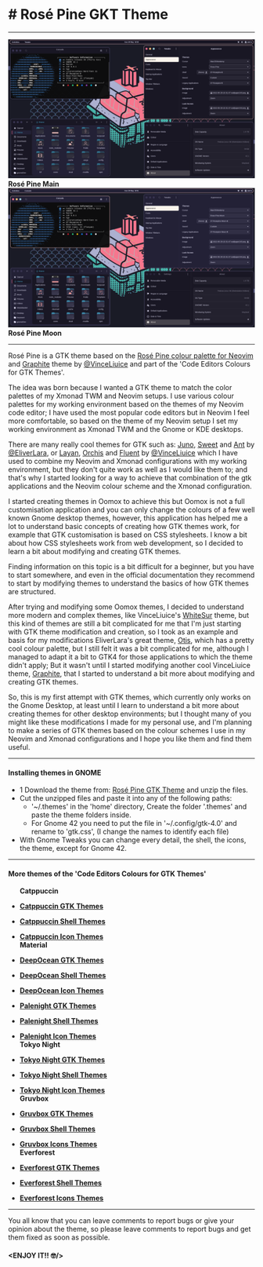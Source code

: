 # # Rosé Pine GKT Theme

---

![Rosé Pine Main](https://raw.githubusercontent.com/Fausto-Korpsvart/Rose-Pine-GTK-Theme/main/screenshots/01-Rose-Pine.png)
**Rosé Pine Main**
![Rosé Pine Moon](https://raw.githubusercontent.com/Fausto-Korpsvart/Rose-Pine-GTK-Theme/main/screenshots/02-Rose-Pine-Moon.png)
**Rosé Pine Moon**

---

Rosé Pine is a GTK theme based on the [Rosé Pine colour palette for Neovim](https://github.com/rose-pine/neovim) and [Graphite](https://www.pling.com/p/1598493) theme by [@VinceLiuice](https://www.pling.com/u/vinceliuice) and part of the 'Code Editors Colours for GTK Themes'.

The idea was born because I wanted a GTK theme to match the color palettes of my Xmonad TWM and Neovim setups. I use various colour palettes for my working environment based on the themes of my Neovim code editor; I have used the most popular code editors but in Neovim I feel more comfortable, so based on the theme of my Neovim setup I set my working environment as Xmonad TWM and the Gnome or KDE desktops.

There are many really cool themes for GTK such as: [Juno](https://www.pling.com/p/1280977), [Sweet](https://www.pling.com/p/1253385) and [Ant](https://www.pling.com/p/1099856) by [@EliverLara](https://www.pling.com/u/eliverlara), or [Layan](https://www.pling.com/p/1309214), [Orchis](https://www.pling.com/p/1357889) and [Fluent](https://www.pling.com/p/1477941) by [@VinceLiuice](https://www.pling.com/u/vinceliuice) which I have used to combine my Neovim and Xmonad configurations with my working environment, but they don't quite work as well as I would like them to; and that's why I started looking for a way to achieve that combination of the gtk applications and the Neovim colour scheme and the Xmonad configuration.

I started creating themes in Oomox to achieve this but Oomox is not a full customisation application and you can only change the colours of a few well known Gnome desktop themes, however, this application has helped me a lot to understand basic concepts of creating how GTK themes work, for example that GTK customisation is based on CSS stylesheets.
I know a bit about how CSS stylesheets work from web development, so I decided to learn a bit about modifying and creating GTK themes.

Finding information on this topic is a bit difficult for a beginner, but you have to start somewhere, and even in the official documentation they recommend to start by modifying themes to understand the basics of how GTK themes are structured.

After trying and modifying some Oomox themes, I decided to understand more modern and complex themes, like VinceLiuice's [WhiteSur](https://www.pling.com/p/1403328) theme, but this kind of themes are still a bit complicated for me that I'm just starting with GTK theme modification and creation, so I took as an example and basis for my modifications EliverLara's great theme, [Otis](https://www.pling.com/p/1619506), which has a pretty cool colour palette, but I still felt it was a bit complicated for me, although I managed to adapt it a bit to GTK4 for those applications to which the theme didn't apply; But it wasn't until I started modifying another cool VinceLiuice theme, [Graphite](https://www.pling.com/p/1598493), that I started to understand a bit more about modifying and creating GTK themes.

So, this is my first attempt with GTK themes, which currently only works on the Gnome Desktop, at least until I learn to understand a bit more about creating themes for other desktop environments; but I thought many of you might like these modifications I made for my personal use, and I'm planning to make a series of GTK themes based on the colour schemes I use in my Neovim and Xmonad configurations and I hope you like them and find them useful.

---

#### Installing themes in GNOME

- 1 Download the theme from: [Rosé Pine GTK Theme](https://www.pling.com/s/Gnome/p/1810530) and unzip the files.
- Cut the unzipped files and paste it into any of the following paths:
  - '~/.themes' in the 'home' directory, Create the folder '.themes' and paste the theme folders inside.
  - For Gnome 42 you need to put the file in '~/.config/gtk-4.0' and rename to 'gtk.css', (I change the names to identify each file)
- With Gnome Tweaks you can change every detail, the shell, the icons, the theme, except for Gnome 42.

---

#### More themes of the 'Code Editors Colours for GTK Themes'

      **Catppuccin**

- [**Catppuccin GTK Themes**](https://www.pling.com/p/1715554/)

- [**Catppuccin Shell Themes**](https://www.pling.com/p/1715555/)

- [**Catppuccin Icon Themes**](https://www.pling.com/p/1715570/)  
  **Material**

- [**DeepOcean GTK Themes**](https://www.pling.com/p/1706139/)

- [**DeepOcean Shell Themes**](https://www.pling.com/p/1706218/)

- [**DeepOcean Icon Themes**](https://www.pling.com/p/1706189/)

- [**Palenight GTK Themes**](https://www.pling.com/p/1706139/)

- [**Palenight Shell Themes**](https://www.pling.com/p/1706218/)

- [**Palenight Icon Themes**](https://www.pling.com/p/1706189/)  
  **Tokyo Night**

- [**Tokyo Night GTK Themes**](https://www.pling.com/p/1681315/)

- [**Tokyo Night Shell Themes**](https://www.pling.com/p/1681470/)

- [**Tokyo Night Icon Themes**](https://www.pling.com/p/1681475/)  
  **Gruvbox**

- [**Gruvbox GTK Themes**](https://www.pling.com/p/1681313/)

- [**Gruvbox Shell Themes**](https://www.pling.com/p/1681451/)

- [**Gruvbox Icons Themes**](https://www.pling.com/p/1681460/)  
  **Everforest**

- [**Everforest GTK Themes**](https://www.pling.com/p/1695467/)

- [**Everforest Shell Themes**](https://www.pling.com/p/1695475/)

- [**Everforest Icons Themes**](https://www.pling.com/p/1695476/)

---

You all know that you can leave comments to report bugs or give your opinion about the theme, so please leave comments to report bugs and get them fixed as soon as possible.

#### **<ENJOY IT!! :nerd_face:/>**
